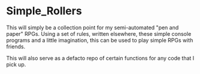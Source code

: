 # Simple_Rollers

This will simply be a collection point for my semi-automated "pen and paper" RPGs.
Using a set of rules, written elsewhere, these simple console programs and a little imagination, this can be used to play
simple RPGs with friends.

This will also serve as a defacto repo of certain functions for any code that I pick up.
